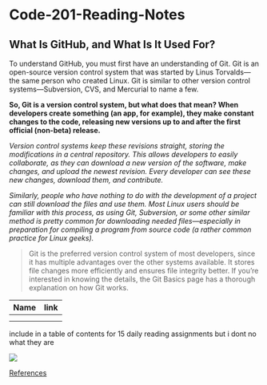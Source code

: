 # Code-201-Reading-Notes

## What Is GitHub, and What Is It Used For?
To understand GitHub, you must first have an understanding of Git. Git is an open-source version control system that was started by Linus Torvalds—the same person who created Linux. Git is similar to other version control systems—Subversion, CVS, and Mercurial to name a few.

**So, Git is a version control system, but what does that mean? When developers create something (an app, for example), they make constant changes to the code, releasing new versions up to and after the first official (non-beta) release.**

*Version control systems keep these revisions straight, storing the modifications in a central repository. This allows developers to easily collaborate, as they can download a new version of the software, make changes, and upload the newest revision. Every developer can see these new changes, download them, and contribute.*

*Similarly, people who have nothing to do with the development of a project can still download the files and use them. Most Linux users should be familiar with this process, as using Git, Subversion, or some other similar method is pretty common for downloading needed files—especially in preparation for compiling a program from source code (a rather common practice for Linux geeks).*

>Git is the preferred version control system of most developers, since it has multiple advantages over the other systems available. It stores file changes more efficiently and ensures file integrity better. If you’re interested in knowing the details, the Git Basics page has a thorough explanation on how Git works.

|Name         |  link 
| ----------- | ----------- |
|             |             |
|             |             |
 
 
 include in a table of contents for 15 daily reading assignments but i dont no what they are 
 
 ![](https://danieljhocking.files.wordpress.com/2014/01/github-overview.png)
 
 
 [References](https://www.howtogeek.com/180167/htg-explains-what-is-github-and-what-do-geeks-use-it-for/)
